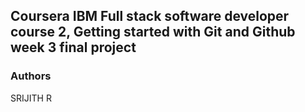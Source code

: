## Coursera IBM Full stack software developer course 2, Getting started with Git and Github week 3 final project

### Authors
SRIJITH R
